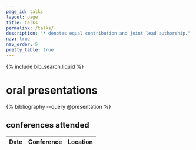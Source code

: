 ```yaml
---
page_id: talks
layout: page
title: talks
permalink: /talks/
description: "* denotes equal contribution and joint lead authorship."
nav: true
nav_order: 5
pretty_table: true
---
```


<!-- Bibsearch Feature -->
{% include bib_search.liquid %}

<div class="publications">
    
<h1>oral presentations</h1>
{% bibliography --query @presentation %}
</div>

<h2>conferences attended</h2>

<div class="conferences">

<div class="table-responsive table-borderless">
<table class="table-borderless" id="table" data-toggle="table" data-url="{{ 'assets/json/table_data.json' | relative_url }}">
  <thead>
    <tr>
      <th data-field="date">Date</th>
      <th data-field="conference">Conference</th>
      <th data-field="location">Location</th>
    </tr>
  </thead>
</table>
</div>

